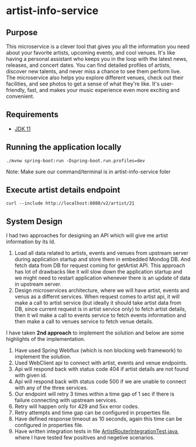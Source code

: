 # artist-info-service

## Purpose
This microservice is a clever tool that gives you all the information you need about your favorite artists, upcoming events, and cool venues. It's like having a personal assistant who keeps you in the loop with the latest news, releases, and concert dates. You can find detailed profiles of artists, discover new talents, and never miss a chance to see them perform live. The microservice also helps you explore different venues, check out their facilities, and see photos to get a sense of what they're like. It's user-friendly, fast, and makes your music experience even more exciting and convenient.

## Requirements
- [JDK 11](https://www.oracle.com/uk/java/technologies/javase/jdk11-archive-downloads.html)

## Running the application locally

```
./mvnw spring-boot:run -Dspring-boot.run.profiles=dev
```
Note: Make sure our command/terminal is in artist-info-service foler

## Execute artist details endpoint

```
curl --include http://localhost:8080/v2/artist/21
```
## System Design

I had two approaches for designing an API which will give me artist information by its Id.
1. Load all data related to artists, events and venues from upstream server during application startup and store them in embedded Mondog DB. And fetch data from DB for request coming for getArtist API. This approach has lot of drawbacks like it will slow down the application startup and we might need to restart application whenever there is an update of data in upstream server. 
2. Design microservices architecture, where we will have artist, events and venus as a differnt services. When request comes to artist api, it will make a call to artist service (but ideally it should take artist data from DB, since current request is in artist service only) to fetch artist details, then it wil make a call to events service to fetch events information and then make a call to venues service to fetch venue details.

I have taken **2nd approach** to implement the solution and below are some highlights of the implementation.
1. Have used Spring Webflux (which is non blocking web framework) to implement the solution.
2. Used WebClient api to connect with artist, events and venue endpoints.
3. Api will respond back with status code 404 if artist details are not found with given id.
4. Api will respond back with status code 500 if we are unable to connect with any of the three services.
5. Our endpoint will retry 3 times within a time gap of 1 sec if there is failure connecting with upstream services.
6. Retry will happen only for 429 and 5xx error codes.
7. Retry attempts and time gap can be configured in properties file.
8. Have defined response timeout as 10 seconds, again this time can be configured in properties file.
9. Have written integration tests in file [ArtistRouterIntegrationTest.java](https://github.com/Mohsin0568/com.master.fan/blob/master/artist-info-service/src/test/java/com/master/fan/artist/router/ArtistRouterIntegrationTest.java), where I have tested few positives and negetive scenarios.
